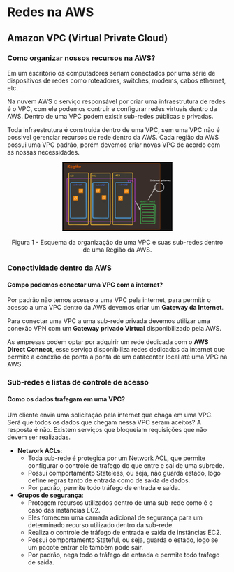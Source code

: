 # Redes na AWS

## Amazon VPC (Virtual Private Cloud)

### Como organizar nossos recursos na AWS?
Em um escritório os computadores seriam conectados por uma série de dispositivos de redes
como roteadores, switches, modems, cabos ethernet, etc.

Na nuvem AWS o serviço responsável por criar uma infraestrutura de redes é o VPC, com ele podemos
contruir e configurar redes virtuais dentro da AWS. Dentro de uma VPC podem existir sub-redes públicas e privadas.

Toda infraestrutura é construida dentro de uma VPC, sem uma VPC não é possivel gerenciar recursos de rede
dentro da AWS. Cada região da AWS possui uma VPC padrão, porém devemos criar novas VPC de acordo com as nossas necessidades.

<div style="text-align: center"> 
    <img src="../assets/redes-vpc.png" width="50%">
    <p>Figura 1 - Esquema da organização de uma VPC e suas sub-redes dentro de uma Região da AWS.</p>
</div>

### Conectividade dentro da AWS
#### Compo podemos conectar uma VPC com a internet?
Por padrão não temos acesso a uma VPC pela internet, para permitir o acesso a uma VPC dentro da AWS devemos criar um **Gateway da Internet**.

Para conectar uma VPC a uma sub-rede privada devemos utilizar uma conexão VPN com um **Gateway privado Virtual** disponibilizado pela AWS.

As empresas podem optar por adquirir um rede dedicada com o **AWS Direct Connect**, esse serviço disponibiliza redes 
dedicadas da internet que permite a conexão de ponta a ponta de um datacenter local até uma VPC na AWS.

### Sub-redes e listas de controle de acesso

#### Como os dados trafegam em uma VPC?
Um cliente envia uma solicitação pela internet que chaga em uma VPC. Será que todos os dados que chegam nessa VPC
seram aceitos? A resposta é não. Existem serviços que bloqueiam requisições que não devem ser realizadas.
- **Network ACLs**:
    - Toda sub-rede é protegida por um Network ACL, que permite configurar o controle de trafego do que entre e sai
    de uma subrede.
    - Possui comportamento Stateless, ou seja, não guarda estado, logo define regras tanto de entrada como de saída de dados.
    - Por padrão, permite todo tráfego de entrada e saída.
- **Grupos de segurança**:
    - Protegem recursos utilizados dentro de uma sub-rede como é o caso das instâncias EC2.
    - Eles fornecem uma camada adicional de segurança para um determinado recurso utilizado dentro da sub-rede.
    - Realiza o controle de tráfego de entrada e saída de instâncias EC2.
    - Possui comportamento Stateful, ou seja, guarda o estado, logo se um pacote entrar ele também pode sair.
    - Por padrão, nega todo o tráfego de entrada e permite todo tráfego de saída.




